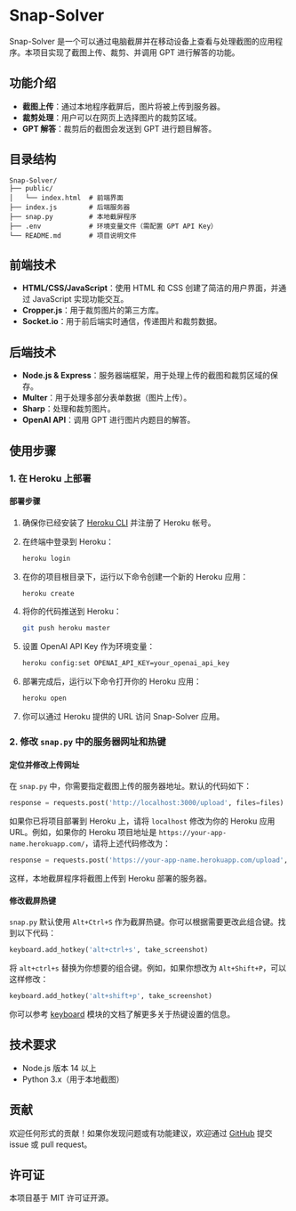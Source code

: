 # Snap-Solver

Snap-Solver 是一个可以通过电脑截屏并在移动设备上查看与处理截图的应用程序。本项目实现了截图上传、裁剪、并调用 GPT 进行解答的功能。

## 功能介绍

- **截图上传**：通过本地程序截屏后，图片将被上传到服务器。
- **裁剪处理**：用户可以在网页上选择图片的裁剪区域。
- **GPT 解答**：裁剪后的截图会发送到 GPT 进行题目解答。

## 目录结构

```
Snap-Solver/
├── public/
│   └── index.html  # 前端界面
├── index.js        # 后端服务器
├── snap.py         # 本地截屏程序
├── .env            # 环境变量文件（需配置 GPT API Key）
└── README.md       # 项目说明文件
```

## 前端技术

- **HTML/CSS/JavaScript**：使用 HTML 和 CSS 创建了简洁的用户界面，并通过 JavaScript 实现功能交互。
- **Cropper.js**：用于裁剪图片的第三方库。
- **Socket.io**：用于前后端实时通信，传递图片和裁剪数据。

## 后端技术

- **Node.js & Express**：服务器端框架，用于处理上传的截图和裁剪区域的保存。
- **Multer**：用于处理多部分表单数据（图片上传）。
- **Sharp**：处理和裁剪图片。
- **OpenAI API**：调用 GPT 进行图片内题目的解答。

## 使用步骤

### 1. 在 Heroku 上部署

#### 部署步骤

1. 确保你已经安装了 [Heroku CLI](https://devcenter.heroku.com/articles/heroku-cli) 并注册了 Heroku 帐号。
2. 在终端中登录到 Heroku：

   ```bash
   heroku login
   ```

3. 在你的项目根目录下，运行以下命令创建一个新的 Heroku 应用：

   ```bash
   heroku create
   ```

4. 将你的代码推送到 Heroku：

   ```bash
   git push heroku master
   ```

5. 设置 OpenAI API Key 作为环境变量：

   ```bash
   heroku config:set OPENAI_API_KEY=your_openai_api_key
   ```

6. 部署完成后，运行以下命令打开你的 Heroku 应用：

   ```bash
   heroku open
   ```

7. 你可以通过 Heroku 提供的 URL 访问 Snap-Solver 应用。

### 2. 修改 `snap.py` 中的服务器网址和热键

#### 定位并修改上传网址

在 `snap.py` 中，你需要指定截图上传的服务器地址。默认的代码如下：

```python
response = requests.post('http://localhost:3000/upload', files=files)
```

如果你已将项目部署到 Heroku 上，请将 `localhost` 修改为你的 Heroku 应用 URL。例如，如果你的 Heroku 项目地址是 `https://your-app-name.herokuapp.com/`，请将上述代码修改为：

```python
response = requests.post('https://your-app-name.herokuapp.com/upload', files=files)
```

这样，本地截屏程序将截图上传到 Heroku 部署的服务器。

#### 修改截屏热键

`snap.py` 默认使用 `Alt+Ctrl+S` 作为截屏热键。你可以根据需要更改此组合键。找到以下代码：

```python
keyboard.add_hotkey('alt+ctrl+s', take_screenshot)
```

将 `alt+ctrl+s` 替换为你想要的组合键。例如，如果你想改为 `Alt+Shift+P`，可以这样修改：

```python
keyboard.add_hotkey('alt+shift+p', take_screenshot)
```

你可以参考 [keyboard](https://pypi.org/project/keyboard/) 模块的文档了解更多关于热键设置的信息。

## 技术要求

- Node.js 版本 14 以上
- Python 3.x（用于本地截图）

## 贡献

欢迎任何形式的贡献！如果你发现问题或有功能建议，欢迎通过 [GitHub](https://github.com/Zippland/Snap-Solver) 提交 issue 或 pull request。

## 许可证

本项目基于 MIT 许可证开源。